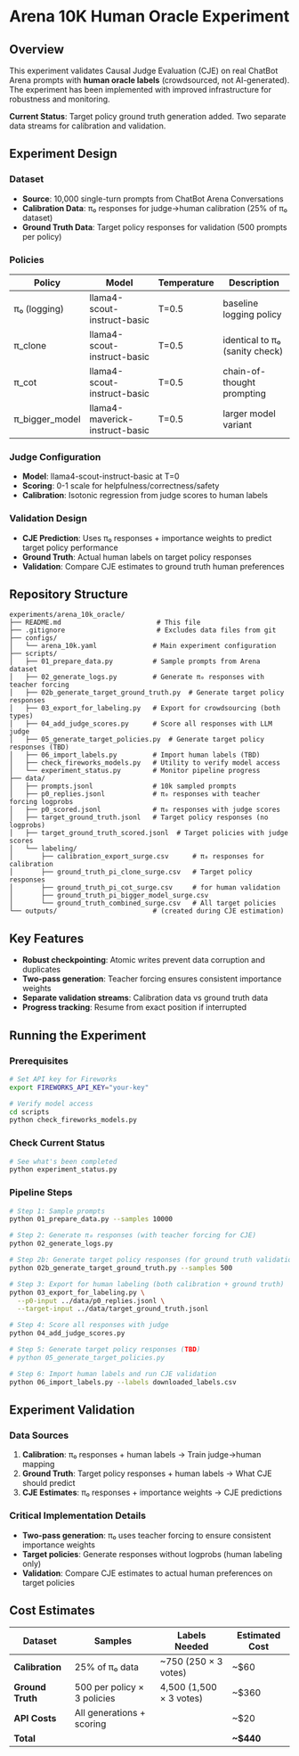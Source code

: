# Arena 10K Human Oracle Experiment

## Overview

This experiment validates Causal Judge Evaluation (CJE) on real ChatBot Arena prompts with **human oracle labels** (crowdsourced, not AI-generated). The experiment has been implemented with improved infrastructure for robustness and monitoring.

**Current Status**: Target policy ground truth generation added. Two separate data streams for calibration and validation.

## Experiment Design

### Dataset
- **Source**: 10,000 single-turn prompts from ChatBot Arena Conversations
- **Calibration Data**: π₀ responses for judge→human calibration (25% of π₀ dataset)
- **Ground Truth Data**: Target policy responses for validation (500 prompts per policy)

### Policies

| Policy | Model | Temperature | Description |
|--------|-------|-------------|-------------|
| π₀ (logging) | llama4-scout-instruct-basic | T=0.5 | baseline logging policy |
| π_clone | llama4-scout-instruct-basic | T=0.5 | identical to π₀ (sanity check) |
| π_cot | llama4-scout-instruct-basic | T=0.5 | chain-of-thought prompting |
| π_bigger_model | llama4-maverick-instruct-basic | T=0.5 | larger model variant |

### Judge Configuration
- **Model**: llama4-scout-instruct-basic at T=0
- **Scoring**: 0-1 scale for helpfulness/correctness/safety
- **Calibration**: Isotonic regression from judge scores to human labels

### Validation Design
- **CJE Prediction**: Uses π₀ responses + importance weights to predict target policy performance
- **Ground Truth**: Actual human labels on target policy responses
- **Validation**: Compare CJE estimates to ground truth human preferences

## Repository Structure

```
experiments/arena_10k_oracle/
├── README.md                        # This file
├── .gitignore                       # Excludes data files from git
├── configs/
│   └── arena_10k.yaml              # Main experiment configuration
├── scripts/
│   ├── 01_prepare_data.py          # Sample prompts from Arena dataset
│   ├── 02_generate_logs.py         # Generate π₀ responses with teacher forcing
│   ├── 02b_generate_target_ground_truth.py  # Generate target policy responses
│   ├── 03_export_for_labeling.py   # Export for crowdsourcing (both types)
│   ├── 04_add_judge_scores.py      # Score all responses with LLM judge
│   ├── 05_generate_target_policies.py  # Generate target policy responses (TBD)
│   ├── 06_import_labels.py         # Import human labels (TBD)
│   ├── check_fireworks_models.py   # Utility to verify model access
│   └── experiment_status.py        # Monitor pipeline progress
├── data/
│   ├── prompts.jsonl               # 10k sampled prompts
│   ├── p0_replies.jsonl            # π₀ responses with teacher forcing logprobs
│   ├── p0_scored.jsonl             # π₀ responses with judge scores
│   ├── target_ground_truth.jsonl   # Target policy responses (no logprobs)
│   ├── target_ground_truth_scored.jsonl  # Target policies with judge scores
│   └── labeling/
│       ├── calibration_export_surge.csv      # π₀ responses for calibration
│       ├── ground_truth_pi_clone_surge.csv   # Target policy responses
│       ├── ground_truth_pi_cot_surge.csv     # for human validation
│       ├── ground_truth_pi_bigger_model_surge.csv
│       └── ground_truth_combined_surge.csv   # All target policies
└── outputs/                        # (created during CJE estimation)
```

## Key Features

- **Robust checkpointing**: Atomic writes prevent data corruption and duplicates
- **Two-pass generation**: Teacher forcing ensures consistent importance weights
- **Separate validation streams**: Calibration data vs ground truth data
- **Progress tracking**: Resume from exact position if interrupted

## Running the Experiment

### Prerequisites

```bash
# Set API key for Fireworks
export FIREWORKS_API_KEY="your-key"

# Verify model access
cd scripts
python check_fireworks_models.py
```

### Check Current Status

```bash
# See what's been completed
python experiment_status.py
```

### Pipeline Steps

```bash
# Step 1: Sample prompts
python 01_prepare_data.py --samples 10000

# Step 2: Generate π₀ responses (with teacher forcing for CJE)
python 02_generate_logs.py

# Step 2b: Generate target policy responses (for ground truth validation)
python 02b_generate_target_ground_truth.py --samples 500

# Step 3: Export for human labeling (both calibration + ground truth)
python 03_export_for_labeling.py \
  --p0-input ../data/p0_replies.jsonl \
  --target-input ../data/target_ground_truth.jsonl

# Step 4: Score all responses with judge
python 04_add_judge_scores.py

# Step 5: Generate target policy responses (TBD)
# python 05_generate_target_policies.py

# Step 6: Import human labels and run CJE validation
python 06_import_labels.py --labels downloaded_labels.csv
```

## Experiment Validation

### Data Sources
1. **Calibration**: π₀ responses + human labels → Train judge→human mapping
2. **Ground Truth**: Target policy responses + human labels → What CJE should predict  
3. **CJE Estimates**: π₀ responses + importance weights → CJE predictions

### Critical Implementation Details
- **Two-pass generation**: π₀ uses teacher forcing to ensure consistent importance weights
- **Target policies**: Generate responses without logprobs (human labeling only)
- **Validation**: Compare CJE estimates to actual human preferences on target policies

## Cost Estimates

| Dataset | Samples | Labels Needed | Estimated Cost |
|---------|---------|---------------|----------------|
| **Calibration** | 25% of π₀ data | ~750 (250 × 3 votes) | ~$60 |
| **Ground Truth** | 500 per policy × 3 policies | 4,500 (1,500 × 3 votes) | ~$360 |
| **API Costs** | All generations + scoring | | ~$20 |
| **Total** | | | **~$440** |
